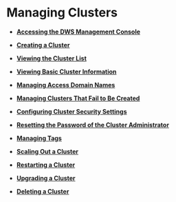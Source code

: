 # Managing Clusters<a name="en-us_topic_0056326003"></a>

-   **[Accessing the DWS Management Console](accessing-the-dws-management-console.md)**  

-   **[Creating a Cluster](creating-a-cluster.md)**  

-   **[Viewing the Cluster List](viewing-the-cluster-list.md)**  

-   **[Viewing Basic Cluster Information](viewing-basic-cluster-information.md)**  

-   **[Managing Access Domain Names](managing-access-domain-names.md)**  

-   **[Managing Clusters That Fail to Be Created](managing-clusters-that-fail-to-be-created.md)**  

-   **[Configuring Cluster Security Settings](configuring-cluster-security-settings.md)**  

-   **[Resetting the Password of the Cluster Administrator](resetting-the-password-of-the-cluster-administrator.md)**  

-   **[Managing Tags](managing-tags.md)**  

-   **[Scaling Out a Cluster](scaling-out-a-cluster.md)**  

-   **[Restarting a Cluster](restarting-a-cluster.md)**  

-   **[Upgrading a Cluster](upgrading-a-cluster.md)**  

-   **[Deleting a Cluster](deleting-a-cluster.md)**  


